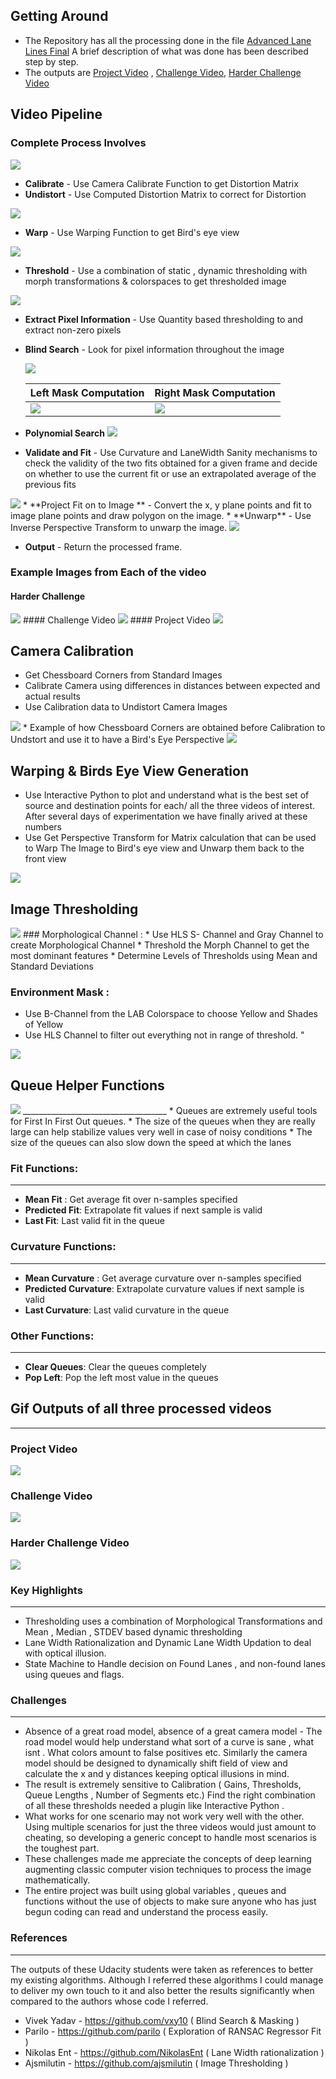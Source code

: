 ## Getting Around 
* The Repository has all the processing done in the file [Advanced Lane Lines Final](Advanced_Lane_lines_Final.ipynb)
A brief description of what was done has been described step by step.
* The outputs are [Project Video](ProjectVideoOutput.mp4) , [Challenge Video](ChallengeVideoOutput.mp4), [Harder Challenge Video](HarderChallengeVideoOutput.mp4)


## Video Pipeline
### Complete Process Involves
<img src="Entire_Process.png">

*  **Calibrate** - Use Camera Calibrate Function to get Distortion Matrix
*   **Undistort** -  Use Computed Distortion Matrix to correct for Distortion
<img src="CameraCalibrationProcess.png">

*   **Warp** - Use Warping Function to get Bird's eye view 
<img src="Image_Warp_Process.png">

*   **Threshold** - Use a combination of static , dynamic thresholding with morph transformations & colorspaces to get thresholded image
<img src="Threshold_Process.png">

*   **Extract Pixel Information** - Use Quantity based thresholding to and extract non-zero pixels
  * **Blind Search** - Look for pixel information throughout the image
  
    <img src= "BlindSearch.png">
    
    | Left Mask Computation | Right Mask Computation |
    | --------------------- | ---------------------- |
    | <img src="Mask_Computation_Example_Left.png"> | <img src="Mask_Computation_Example_Right.png"> |
    
  * **Polynomial Search** 
    <img src="PolynomialSearch.png">

*   **Validate and Fit** - Use Curvature and LaneWidth Sanity mechanisms to check the validity of the two fits obtained for a given frame and decide on whether to use the current fit or use an extrapolated average of the previous fits 
<img src="Validation_DecisionTree.png">
*   **Project Fit on to Image ** - Convert the x, y plane points and fit to image plane points and draw polygon on the image.
*   **Unwarp** - Use Inverse Perspective Transform to unwarp the image. 
<img src="Unwarp_process.png">

*   **Output** - Return the processed frame. 

### Example Images from Each of the video 
#### Harder Challenge
<img src="Harder_Challenge_Video_Pipeline.png">
#### Challenge Video 
<img src="Challenge_ Video_pipeline.png">
#### Project Video
<img src="Project_Video_Pipeline.png">

## Camera Calibration 
* Get Chessboard Corners from Standard Images
* Calibrate Camera using differences in distances between expected and actual results
* Use Calibration data to Undistort Camera Images
<img src ="Camera_Calibration.png">
* Example of how Chessboard Corners are obtained before Calibration to Undstort and use it to have a Bird's Eye Perspective
<img src="Camera_calibration_Example.png">

## Warping & Birds Eye View Generation
* Use Interactive Python to plot and understand what is the best set of source and destination points for each/ all the three videos of interest. After several days of experimentation we have finally arived at these numbers
* Use Get Perspective Transform for Matrix calculation that can be used to Warp The Image to Bird's eye view and Unwarp them back to the front view
<img src="Warp_Image_Final.png">

## Image Thresholding 
<img src= "Image_Thresholding_Final.png">
### Morphological Channel :
* Use HLS S- Channel and Gray Channel to create Morphological Channel
* Threshold the Morph Channel to get the most dominant features 
* Determine Levels of Thresholds using Mean and Standard Deviations 

### Environment Mask :
* Use B-Channel from the LAB Colorspace to choose Yellow and Shades of Yellow 
* Use HLS Channel to filter out everything not in range of threshold. "
<img src= "Detailed_ThreshProcess.png">


## Queue Helper Functions
<img src="Queues.png">
____________________________________
* Queues are extremely useful tools for First In First Out queues. 
* The size of the queues when they are really large can help stabilize values very well in case of noisy conditions
* The size of the queues can also slow down the speed at which the lanes 

### Fit Functions:
____________________
* **Mean Fit** : Get average fit over n-samples specified
* **Predicted Fit**: Extrapolate fit values if next sample is valid
* **Last Fit**: Last valid fit in the queue

### Curvature Functions:
___________________________
* **Mean Curvature** : Get average curvature over n-samples specified
* **Predicted Curvature**: Extrapolate curvature values if next sample is valid
* **Last Curvature**: Last valid curvature in the queue

### Other Functions:
____
* **Clear Queues**: Clear the queues completely
* **Pop Left**: Pop the left most value in the queues 

## Gif Outputs of all three processed videos
_____
### Project Video
![](ProjectVideo.gif)

### Challenge Video
![](Challenge.gif)

### Harder Challenge Video
![](Harder_Challenge.gif)

### Key Highlights
____
* Thresholding uses a combination of Morphological Transformations and Mean , Median , STDEV based dynamic thresholding
* Lane Width Rationalization and Dynamic Lane Width Updation to deal with optical illusion.
* State Machine to Handle decision on Found Lanes , and non-found lanes using queues and flags. 

### Challenges
____
* Absence of a great road model, absence of a great camera model - The road model would help understand what sort of a curve is sane , what isnt . What colors amount to false positives etc. Similarly the camera model should be designed to dynamically shift field of view and calculate the x and y distances keeping optical illusions in mind. 
* The result is extremely sensitive to Calibration ( Gains, Thresholds, Queue Lengths , Number of Segments etc.) Find the right combination of all these thresholds needed a plugin like Interactive Python .
* What works for one scenario may not work very well with the other. Using multiple scenarios for just the three videos would just amount to cheating, so developing a generic concept to handle most scenarios is the toughest part. 
* These challenges made me appreciate the concepts of deep learning augmenting classic computer vision techniques to process the image mathematically. 
* The entire project was built using global variables , queues and functions without the use of objects to make sure anyone who has just begun coding can read and understand the process easily.

### References
____
The outputs of these Udacity students were taken as references to better my existing algorithms. Although I referred these algorithms I could manage to deliver my own touch to it and also better the results significantly when compared to the authors whose code I referred. 

* Vivek Yadav  - https://github.com/vxy10 ( Blind Search & Masking )
* Parilo - https://github.com/parilo ( Exploration of RANSAC Regressor Fit ) 
* Nikolas Ent - https://github.com/NikolasEnt ( Lane Width rationalization )
* Ajsmilutin - https://github.com/ajsmilutin ( Image Thresholding )


